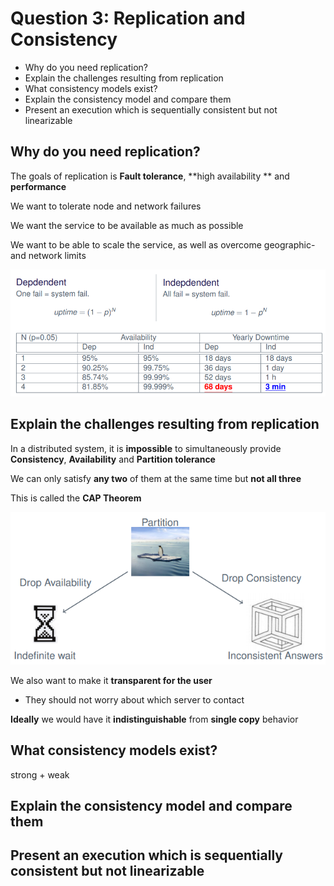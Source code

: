 # Question 3: Replication and Consistency

* Why do you need replication?
* Explain the challenges resulting from replication
* What consistency models exist?
* Explain the consistency model and compare them
* Present an execution which is sequentially consistent but not linearizable



## Why do you need replication?

The goals of replication is **Fault tolerance**, **high availability ** and **performance**

We want to tolerate node and network failures

We want the service to be available as much as possible

We want to be able to scale the service, as well as overcome geographic- and network limits



![](images/3-consensus/image-20201015123638146.png)





## Explain the challenges resulting from replication

In a distributed system, it is **impossible** to simultaneously provide **Consistency**, **Availability** and **Partition tolerance**

We can only satisfy **any two** of them at the same time but **not all three**

This is called the **CAP Theorem**

![image-20201015124750628](../images/06-replication/image-20201015124750628.png)

We also want to make it **transparent for the user**

* They should not worry about which server to contact

**Ideally** we would have it **indistinguishable** from **single copy** behavior



## What consistency models exist?

strong + weak





## Explain the consistency model and compare them







## Present an execution which is sequentially consistent but not linearizable

